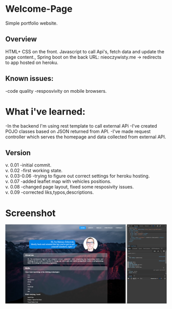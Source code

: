 # Welcome-Page
Simple portfolio website.
## Overview
HTML+ CSS on the front. Javascript to call Api's, fetch data and update the page content., Spring boot on the back
URL: nieoczywisty.me -> redirects to app hosted on heroku.
## Known issues: <br>
-code quality
-resposvivity on mobile browsers.
# What i've learned:
-In the backend I'm using rest template to call external APi
-I've created POJO classes based on JSON returned from API.
-I've made request controller which serves the homepage and data collected from external API.
## Version
v. 0.01 -initial commit.<br>
v. 0.02 -first working state.<br>
v. 0.03-0.06 -trying to figure out correct settings for heroku hosting.<br>
v. 0.07 -added leaflet map with vehicles positions.<br>
v. 0.08 -changed page layout, fixed some resposivity issues.<br>
v. 0.09 -corrected liks,typos,descriptions.
# Screenshot
![image](welcome-page-image.png)
